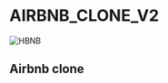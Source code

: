 # AIRBNB_CLONE_V2

![HBNB](https://user-images.githubusercontent.com/69823997/108614204-c887e480-73c6-11eb-9d40-c6f38627d8f7.png)

## __Airbnb clone__
